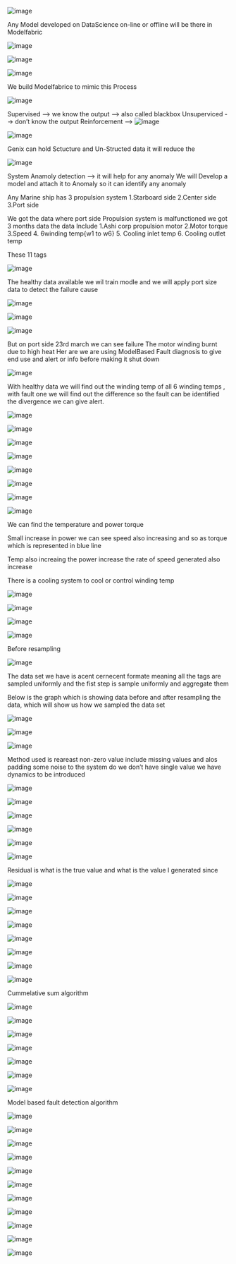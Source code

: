 ![image](https://github.com/user-attachments/assets/ea95664c-a46a-4640-99da-0e00ab141920)

Any Model developed on DataScience on-line or offline will be there in Modelfabric 

![image](https://github.com/user-attachments/assets/e44c0124-28a4-4d82-ac01-377f4615eb35)

![image](https://github.com/user-attachments/assets/b393c3cb-711f-46d5-98c1-1d7bd8e0c149)

![image](https://github.com/user-attachments/assets/5102edbe-15e4-471f-ae51-737691c136bd)

We build Modelfabrice to mimic this Process

![image](https://github.com/user-attachments/assets/2b2fbb45-78cb-4aa6-b787-f7440fb86bbf)

Supervised --> we know the output --> also called blackbox
Unsuperviced --> don’t know the output
Reinforcement --> 
![image](https://github.com/user-attachments/assets/be2f76c0-4088-4ffb-830c-15f1c4ed144e)

![image](https://github.com/user-attachments/assets/ce67cb5b-360a-481a-9991-8d368c1936f8)

Genix can hold Sctucture and Un-Structed data it will reduce the 

![image](https://github.com/user-attachments/assets/ece0aea1-ec60-4e78-8a00-2d6b7f786554)

System Anamoly detection --> it will help for any anomaly 
We will Develop a model and attach it to Anomaly so it can identify any anomaly

Any Marine ship has 3 propulsion system 
1.Starboard side 
2.Center side 
3.Port side 

We got the data where port side Propulsion system is malfunctioned we got 3 months data the data Include 
1.Ashi corp propulsion motor
2.Motor torque
3.Speed
	4. 6winding temp{w1 to w6}
	5. Cooling inlet temp
	6. Cooling outlet temp

These 11 tags

![image](https://github.com/user-attachments/assets/e83a1510-7af2-4a6f-aa57-cf3eade3a35e)



The healthy data available we wil train modle and we will apply port size data to detect the failure cause 

![image](https://github.com/user-attachments/assets/3d86c5a3-158e-465e-88e3-732552679b38)

![image](https://github.com/user-attachments/assets/43e01f3c-ff85-4698-9cd1-d2c07ec4ca53)

![image](https://github.com/user-attachments/assets/50a0c1bd-4920-4034-a74e-f53900991514)


But on port side 23rd march we can see failure 
The motor winding burnt due to high heat 
Her are we are using ModelBased Fault diagnosis to give end use and alert or info before making it shut down 

![image](https://github.com/user-attachments/assets/4e94068a-a9aa-4862-a1cf-8e34267a2b9e)

With healthy data we will find out the winding temp of all 6 winding temps , with fault one we will find out the difference so the fault can be identified the divergence we can give alert.

![image](https://github.com/user-attachments/assets/f55ece6d-4035-49e8-9362-efbebebec095)

![image](https://github.com/user-attachments/assets/638b86e1-c183-46c2-b6e0-ff2f665f8298)

![image](https://github.com/user-attachments/assets/6bf6a19d-f448-482f-895b-763b319a01c1)

![image](https://github.com/user-attachments/assets/8d1ade76-e65e-40d0-8f4f-5fe3e88d8949)

![image](https://github.com/user-attachments/assets/d98e9ae0-081b-4f61-a200-73c1fb004550)

![image](https://github.com/user-attachments/assets/16797eb6-2030-4739-8f1b-86b1f9a8bce4)

![image](https://github.com/user-attachments/assets/7c68bf5e-fe02-416e-93ed-261f8391463b)

![image](https://github.com/user-attachments/assets/4f5d4319-597c-4c0e-92ab-f91623c1c871)

We can find the temperature and power torque

Small increase in power we can see speed also increasing and so as torque which is represented in blue line 

Temp also increaing  the power increase the rate of speed generated also increase 

There is a cooling system to cool or control winding temp

![image](https://github.com/user-attachments/assets/65cf2d59-0f66-4027-8751-6a4837caa90c)

![image](https://github.com/user-attachments/assets/5828bf53-0a84-48a1-b236-53b7905942aa)

![image](https://github.com/user-attachments/assets/48f30f58-a983-48cf-b062-602b34d2a016)

![image](https://github.com/user-attachments/assets/f77b206e-e9d3-4972-8c87-ee04433a4636)

Before resampling 

![image](https://github.com/user-attachments/assets/b20d42ef-ad63-4fa3-b760-389b8bcdb54a)

The data set we have is acent cernecent formate meaning all the tags are sampled uniformly and the fist step is sample uniformly and aggregate them 

Below is the graph which is showing data before and after resampling the data, which will show us how we sampled the data set

![image](https://github.com/user-attachments/assets/17b7f888-df14-4cf5-be72-23292a472b6c)

![image](https://github.com/user-attachments/assets/4cc54fbd-3649-4f49-94ee-64e8284c676d)

![image](https://github.com/user-attachments/assets/eaea7096-60ed-4479-9375-4226eb13e1b4)


Method used is reareast non-zero value  include missing values and alos padding some noise to the system do we don’t have single value we have dynamics to be introduced

![image](https://github.com/user-attachments/assets/43dc9146-9aae-4101-90c8-501500d3c011)

![image](https://github.com/user-attachments/assets/01b104d3-23a5-41eb-a6c4-dae294be365f)

![image](https://github.com/user-attachments/assets/4e1d7f15-2fe1-41d9-957f-0fda8d6b91a7)

![image](https://github.com/user-attachments/assets/1e0c5684-bdbc-4dbb-a40a-0dd580445bfa)

![image](https://github.com/user-attachments/assets/6b661bd0-b126-4f4a-a21c-37ee9de3b17a)

![image](https://github.com/user-attachments/assets/256adb30-02af-4ac2-a39c-ec573e53bde6)

Residual is what is the true value and what is the value I generated since 

![image](https://github.com/user-attachments/assets/894a250b-68c6-447f-a5ae-fd8ff45f91c9)

![image](https://github.com/user-attachments/assets/98704aa0-00ff-4b7d-97f6-62dd28067973)

![image](https://github.com/user-attachments/assets/8f3ef68e-2c40-47f4-a286-4d440af6dd4f)

![image](https://github.com/user-attachments/assets/eb9004fb-9e16-4cef-b137-990ca9aa87ce)

![image](https://github.com/user-attachments/assets/fd8b3a76-c43f-403d-bc0c-6b9e7ccb62d6)

![image](https://github.com/user-attachments/assets/199feb6c-cabc-4b61-b7db-9f0708f811ed)

![image](https://github.com/user-attachments/assets/fc374a85-85d1-4d6e-bdb4-71f2305d7dc1)

![image](https://github.com/user-attachments/assets/2ff9ce53-149e-40b9-b13c-f02f2e1a77ac)


Cummelative sum algorithm 

![image](https://github.com/user-attachments/assets/756d0b8c-9c70-47b9-b24a-b9bd688d4556)

![image](https://github.com/user-attachments/assets/5bfa1e18-d26f-4a76-ab62-9b8b3960c56a)

![image](https://github.com/user-attachments/assets/82cf2e97-cc20-4060-bd93-0324223da7d3)

![image](https://github.com/user-attachments/assets/11d6aaf3-8ed2-48d7-8aec-d8cf829dc9df)


![image](https://github.com/user-attachments/assets/b1614f37-6e75-4097-b5c6-a0d921d572dd)


![image](https://github.com/user-attachments/assets/a5a84b07-a96b-4bfa-beba-79ba0a16971c)


![image](https://github.com/user-attachments/assets/0f402cb6-2638-4acd-9db0-5353b597cc50)



Model based fault detection algorithm 

![image](https://github.com/user-attachments/assets/9d9c7278-0ba3-4954-b417-a4d94ebed024)


![image](https://github.com/user-attachments/assets/4566ee12-6a24-4420-a810-31746e4ef4b2)

![image](https://github.com/user-attachments/assets/2686a3bc-fb2e-46f4-bb28-655a27dfb18a)

![image](https://github.com/user-attachments/assets/c51bf436-a8c5-4fab-bca8-94d12839ee12)

![image](https://github.com/user-attachments/assets/56a028f2-963e-47d6-b6eb-da07141eb1d7)

![image](https://github.com/user-attachments/assets/7bd2fd9a-87a4-46f9-92ee-7fee89c508e5)

![image](https://github.com/user-attachments/assets/36b948f1-749d-4121-b458-e4b58ad80054)

![image](https://github.com/user-attachments/assets/e44a9530-4b28-4d8b-9d7b-2555b073dc33)

![image](https://github.com/user-attachments/assets/9d827250-62df-4dfb-8e2f-b65cb37fe621)

![image](https://github.com/user-attachments/assets/d2a13b99-547c-4f57-8673-e9a4f734bcba)

![image](https://github.com/user-attachments/assets/608c90d4-d717-41b2-81a5-61e851b43efd)

